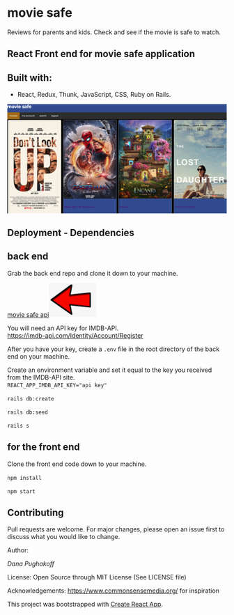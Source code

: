 # movie safe

Reviews for parents and kids. Check and see if the movie is safe to watch.

## React Front end for movie safe application

## Built with:

- React, Redux, Thunk, JavaScript, CSS, Ruby on Rails.

![moviesafe](public/movie_safe.png)

## Deployment - Dependencies

## back end

<p>Grab the back end repo and clone it down to your machine.

[movie safe api](https://github.com/danainjax/movie-safe-api)![pointer](/public/arrow.png)

You will need an API key for IMDB-API.</br>
https://imdb-api.com/Identity/Account/Register</br>

After you have your key, create a `.env` file in the root directory of the back end on your machine.</br>

Create an environment variable and set it equal to the key you received from the IMDB-API site. </br>
`REACT_APP_IMDB_API_KEY="api key"`</br>

`rails db:create`</br>

`rails db:seed`</br>

`rails s`</br> </p>

## for the front end

Clone the front end code down to your machine.

`npm install`</br>

`npm start`</br>

## Contributing

Pull requests are welcome. For major changes, please open an issue first to discuss what you would like to change.

Author:

_Dana Pughakoff_

License:
Open Source through MIT License (See LICENSE file)

Acknowledgements:
https://www.commonsensemedia.org/ for inspiration

This project was bootstrapped with [Create React App](https://github.com/facebook/create-react-app).
